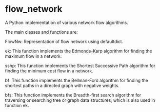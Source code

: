 # flow_network
A Python implementation of various network flow algorithms. 

The main classes and functions are:  

FlowNw: Representation of flow network using defaultdict.

ek: This function implements the Edmonds-Karp algorithm for finding the maximum flow in a network.  

sshp: This function implements the Shortest Successive Path algorithm for finding the minimum cost flow in a network.  

bf: This function implements the Bellman-Ford algorithm for finding the shortest paths in a directed graph with negative weights.  

bfs: This function implements the Breadth-first search algorithm for traversing or searching tree or graph data structures, which is also used in function ek.
